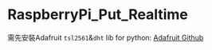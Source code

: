 # RaspberryPi_Put_Realtime

需先安裝Adafruit `tsl2561`&`dht` lib for python: [Adafruit Github](https://github.com/adafruit)
